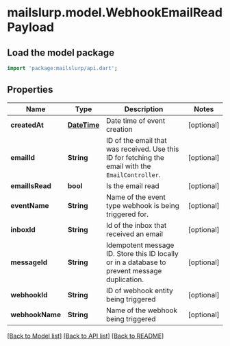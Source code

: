 # mailslurp.model.WebhookEmailReadPayload

## Load the model package
```dart
import 'package:mailslurp/api.dart';
```

## Properties
Name | Type | Description | Notes
------------ | ------------- | ------------- | -------------
**createdAt** | [**DateTime**](DateTime) | Date time of event creation | [optional] 
**emailId** | **String** | ID of the email that was received. Use this ID for fetching the email with the `EmailController`. | [optional] 
**emailIsRead** | **bool** | Is the email read | [optional] 
**eventName** | **String** | Name of the event type webhook is being triggered for. | [optional] 
**inboxId** | **String** | Id of the inbox that received an email | [optional] 
**messageId** | **String** | Idempotent message ID. Store this ID locally or in a database to prevent message duplication. | [optional] 
**webhookId** | **String** | ID of webhook entity being triggered | [optional] 
**webhookName** | **String** | Name of the webhook being triggered | [optional] 

[[Back to Model list]](../README#documentation-for-models) [[Back to API list]](../README#documentation-for-api-endpoints) [[Back to README]](../README)


